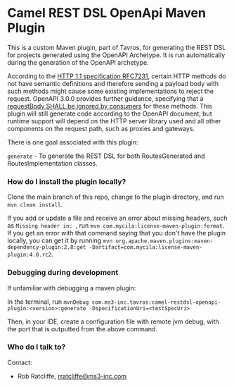 # Camel REST DSL OpenApi Maven Plugin

This is a custom Maven plugin, part of Tavros, for generating the REST DSL for projects generated using the OpenAPI Archetype. It is run automatically during the generation of the OpenAPI archetype.

According to the [HTTP 1.1 specification RFC7231](https://tools.ietf.org/html/rfc7231#section-4.3.1), certain HTTP methods do not have semantic definitions and therefore sending a payload body with such methods might cause some existing implementations to reject the request. OpenAPI 3.0.0 provides further guidance, specifying that a [requestBody SHALL be ignored by consumers](https://github.com/OAI/OpenAPI-Specification/blob/master/versions/3.0.0.md#fixed-fields-8) for these methods. This plugin will still generate code according to the OpenAPI document, but runtime support will depend on the HTTP server library used and all other components on the request path, such as proxies and gateways.

There is one goal associated with this plugin:

`generate` - To generate the REST DSL for both RoutesGenerated and RoutesImplementation classes.

### How do I install the plugin locally? ###

Clone the main branch of this repo, change to the plugin directory, and run `mvn clean install`.

If you add or update a file and receive an error about missing headers, such as `Missing header in: `, run `mvn com.mycila:license-maven-plugin:format`. If you get an error with that command saying that you don't have the plugin locally, you can get it by running `mvn org.apache.maven.plugins:maven-dependency-plugin:2.8:get -Dartifact=com.mycila:license-maven-plugin:4.0.rc2`.

### Debugging during development

If unfamiliar with debugging a maven plugin:

In the terminal, run `mvnDebug com.ms3-inc.tavros:camel-restdsl-openapi-plugin:<version>:generate -DspecificationUri=<testSpecUri>`

Then, in your IDE, create a configuration file with remote jvm debug, with the port that is outputted from the above command.

### Who do I talk to? ###

Contact:

* Rob Ratcliffe, rratcliffe@ms3-inc.com
